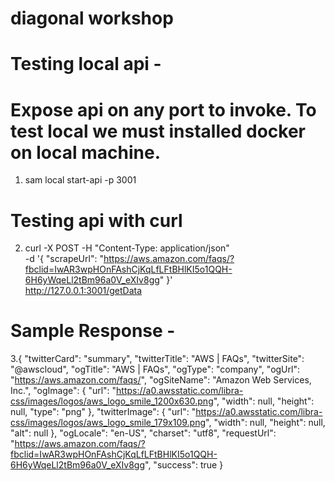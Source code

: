 # diagonal workshop

# Testing local api - 

# Expose api on any port to invoke. To test local we must installed docker on local machine.
1. sam local start-api -p 3001

# Testing api with curl
2. curl -X POST -H "Content-Type: application/json" \
    -d '{ "scrapeUrl": "https://aws.amazon.com/faqs/?fbclid=IwAR3wpHOnFAshCjKqLfLFtBHlKI5o1QQH-6H6yWqeLl2tBm96a0V_eXIv8gg" }' \
    http://127.0.0.1:3001/getData

# Sample Response -
3.{
    "twitterCard": "summary",
    "twitterTitle": "AWS | FAQs",
    "twitterSite": "@awscloud",
    "ogTitle": "AWS | FAQs",
    "ogType": "company",
    "ogUrl": "https://aws.amazon.com/faqs/",
    "ogSiteName": "Amazon Web Services, Inc.",
    "ogImage": {
        "url": "https://a0.awsstatic.com/libra-css/images/logos/aws_logo_smile_1200x630.png",
        "width": null,
        "height": null,
        "type": "png"
    },
    "twitterImage": {
        "url": "https://a0.awsstatic.com/libra-css/images/logos/aws_logo_smile_179x109.png",
        "width": null,
        "height": null,
        "alt": null
    },
    "ogLocale": "en-US",
    "charset": "utf8",
    "requestUrl": "https://aws.amazon.com/faqs/?fbclid=IwAR3wpHOnFAshCjKqLfLFtBHlKI5o1QQH-6H6yWqeLl2tBm96a0V_eXIv8gg",
    "success": true
}